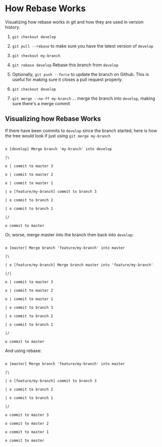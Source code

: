 # How Rebase Works

Visualizing how rebase works in git and how they are used in version history.

1.  `git checkout develop`

2.  `git pull --rebase` to make sure you have the latest version of `develop`

3.  `git checkout my-branch`

4.  `git rebase develop` Rebase this branch from `develop`

5.  Optionally, `git push --force` to update the branch on Github. This is useful for making sure it closes a pull request properly.

6.  `git checkout develop`

7.  `git merge --no-ff my-branch` ... merge the branch into `develop`, making sure there's a merge commit

## Visualizing how Rebase Works

If there have been commits to `develop` since the branch started, here is how the tree would look if just using `git merge my-branch`

```

o [develop] Merge branch 'my-branch' into develop

|\

o | commit to master 3

o | commit to master 2

o | commit to master 1

| o [feature/my-branch] commit to branch 3

| o commit to branch 2

| o commit to branch 1

|/

o commit to master

```

Or, worse, merge master into the branch then back into `develop`:

```

o [master] Merge branch 'feature/my-branch' into master

|\

| o [feature/my-branch] Merge branch master into 'feature/my-branch'

|/|

o | commit to master 3

o | commit to master 2

o | commit to master 1

| o commit to branch 3

| o commit to branch 2

| o commit to branch 1

|/

o commit to master

```

And using rebase:

```

o [master] Merge branch 'feature/my-branch' into master

|\

| o [feature/my-branch] commit to branch 3

| o commit to branch 2

| o commit to branch 1

|/

o commit to master 3

o commit to master 2

o commit to master 1

o commit to master

```
